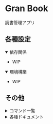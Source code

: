 # Gran Book

<!-- CI/CDのバッチを貼り付け -->
読書管理アプリ

## 各種設定

<!-- 使用するミドルウェア,言語のバージョン等記載 -->
<details open>
<summary>依存関係</summary>

* WIP
</details>

<!-- 環境構築手順を記載 -->
<details open>
<summary>環境構築</summary>

* WIP
</details>

## その他

<!-- Makefileとしてまとめたコマンドを記載 -->
<details>
<summary>コマンド一覧</summary>

* WIP
</details>

<!-- docs配下のドキュメントをツリー型で記載 -->
<details>
<summary>各種ドキュメント</summary>

* [01_specification](./docs/01_specification/README.md)
* [02_design](./docs/02_design/README.md)
* [11_frontend](./docs/11_frontend/README.md)
  * [01_native](./docs/11_frontend/01_native/README.md)
    * [01_design](./docs/11_frontend/01_native/01_design/README.md)
    * [11_ios](./docs/11_frontend/01_native/11_ios/README.md)
    * [12_android](./docs/11_frontend/01_native/12_android/README.md)
    * [13_react-native](./docs/11_frontend/01_native/13_react-native/README.md)
  * [02_web](./docs/11_frontend/02_web/README.md)
    * [01_design](./docs/11_frontend/02_web/01_design/README.md)
* [12_backend](./docs/12_backend/README.md)
  * [01_design](./docs/12_backend/01_design/README.md)
  * [11_user](./docs/12_backend/11_user/README.md)
  * [21_swagger](./docs/12_backend/21_swagger/README.md)
* [13_database](./docs/13_database/README.md)
* [14_infrastructure](./docs/14_infrastructure/README.md)
  * [01_design](./docs/14_infrastructure/01_design/README.md)
  * [11_gcp](./docs/14_infrastructure/11_gcp/README.md)
  * [12_firebase](./docs/14_infrastructure/12_firebase/README.md)
  * [21_docker](./docs/14_infrastructure/21_docker/README.md)
  * [22_kubernetes](./docs/14_infrastructure/22_kubernetes/README.md)
  * [31_github-actions](./docs/14_infrastructure/31_github-actions/README.md)
  * [32_terraform](./docs/14_infrastructure/32_terraform/README.md)
* [99_other](./docs/99_other/README.md)
</details>
